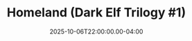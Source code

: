 ---
title: "Homeland (Dark Elf Trilogy #1)"
creator: R A Salvatore
cart: bookcart
type: novel
date: 2025-10-06T22:00:00.00-04:00
score: 2
review: 
---